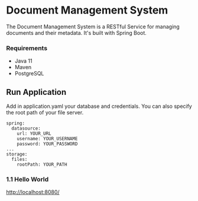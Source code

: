 # Document Management System

The Document Management System is a RESTful Service for managing documents and their metadata. 
It's built with Spring Boot.

### Requirements

- Java 11
- Maven
- PostgreSQL

## Run Application

Add in application.yaml your database and credentials. You can also specify the root path of your file server.

```
spring:
  datasource:
    url: YOUR_URL
    username: YOUR_USERNAME
    password: YOUR_PASSWORD
...    
storage:
  files:
    rootPath: YOUR_PATH
```



### 1.1 Hello World
[http://localhost:8080/](http://localhost:8080/)



